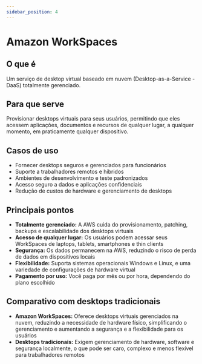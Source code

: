 ```yaml
---
sidebar_position: 4
---
```


# Amazon WorkSpaces

## O que é
Um serviço de desktop virtual baseado em nuvem (Desktop-as-a-Service - DaaS) totalmente gerenciado.

## Para que serve
Provisionar desktops virtuais para seus usuários, permitindo que eles acessem aplicações, documentos e recursos de qualquer lugar, a qualquer momento, em praticamente qualquer dispositivo.

## Casos de uso
- Fornecer desktops seguros e gerenciados para funcionários
- Suporte a trabalhadores remotos e híbridos
- Ambientes de desenvolvimento e teste padronizados
- Acesso seguro a dados e aplicações confidenciais
- Redução de custos de hardware e gerenciamento de desktops

## Principais pontos
- **Totalmente gerenciado:** A AWS cuida do provisionamento, patching, backups e escalabilidade dos desktops virtuais
- **Acesso de qualquer lugar:** Os usuários podem acessar seus WorkSpaces de laptops, tablets, smartphones e thin clients
- **Segurança:** Os dados permanecem na AWS, reduzindo o risco de perda de dados em dispositivos locais
- **Flexibilidade:** Suporta sistemas operacionais Windows e Linux, e uma variedade de configurações de hardware virtual
- **Pagamento por uso:** Você paga por mês ou por hora, dependendo do plano escolhido

## Comparativo com desktops tradicionais
- **Amazon WorkSpaces:** Oferece desktops virtuais gerenciados na nuvem, reduzindo a necessidade de hardware físico, simplificando o gerenciamento e aumentando a segurança e a flexibilidade para os usuários
- **Desktops tradicionais:** Exigem gerenciamento de hardware, software e segurança localmente, o que pode ser caro, complexo e menos flexível para trabalhadores remotos 